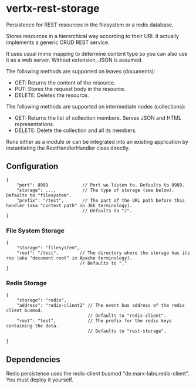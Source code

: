 vertx-rest-storage
==================

Persistence for REST resources in the filesystem or a redis database. 

Stores resources in a hierarchical way according to their URI. It actually implements a generic CRUD REST service.

It uses usual mime mapping to determine content type so you can also use it as a web server. Without extension, JSON is assumed.

The following methods are supported on leaves (documents):
* GET: Returns the content of the resource.
* PUT: Stores the request body in the resource.
* DELETE: Deletes the resource.

The following methods are supported on intermediate nodes (collections):
* GET: Returns the list of collection members. Serves JSON and HTML representations.
* DELETE: Delete the collection and all its members.

Runs either as a module or can be integrated into an existing application by instantiating the RestHandlerHandler class directly.

Configuration
-------------

	{
		"port": 8989             // Port we listen to. Defaults to 8989.
		"storage": ...,          // The type of storage (see below). Defaults to "filesystem".		                         
		"prefix": "/test",       // The part of the URL path before this handler (aka "context path" in JEE terminology). 
		                         // Defaults to "/".
	}

### File System Storage

	{
		"storage": "filesystem",                         
		"root": "/test",        // The directory where the storage has its roo (aka "document root" in Apache terminology).
		                        // Defaults to "."
	}

### Redis Storage

	{
		"storage": "redis",      
		"address": "redis-client2" // The event bus address of the redis client busmod. 
		                           // Defaults to "redis-client".                  
		"root": "test",            // The prefix for the redis keys containing the data. 
		                           // Defaults to "rest-storage". 
		                        
	}

Dependencies
------------

Redis persistence uses the redis-client busmod "de.marx-labs.redis-client". You must deploy it yourself.
